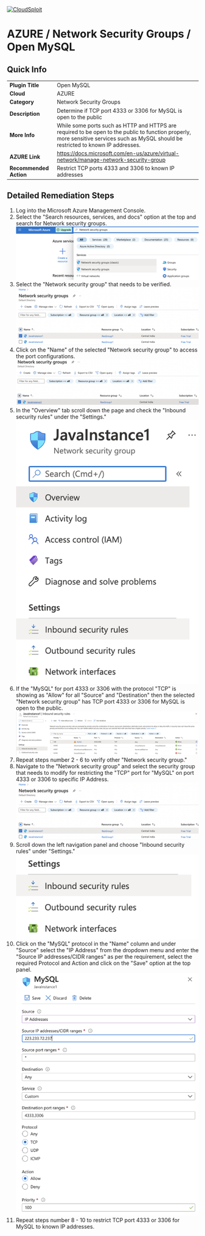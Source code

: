 [![CloudSploit](https://cloudsploit.com/img/logo-new-big-text-100.png "CloudSploit")](https://cloudsploit.com)

# AZURE / Network Security Groups / Open MySQL

## Quick Info

| | |
|-|-|
| **Plugin Title** | Open MySQL |
| **Cloud** | AZURE |
| **Category** | Network Security Groups |
| **Description** | Determine if TCP port 4333 or 3306 for MySQL is open to the public |
| **More Info** | While some ports such as HTTP and HTTPS are required to be open to the public to function properly, more sensitive services such as MySQL should be restricted to known IP addresses. |
| **AZURE Link** | https://docs.microsoft.com/en-us/azure/virtual-network/manage-network-security-group |
| **Recommended Action** | Restrict TCP ports 4333 and 3306 to known IP addresses |

## Detailed Remediation Steps


1. Log into the Microsoft Azure Management Console.
2. Select the "Search resources, services, and docs" option at the top and search for Network security groups. </br> <img src="/resources/azure/networksecuritygroups/open-mysql/step2.png"/>
3. Select the "Network security group" that needs to be verified. </br> <img src="/resources/azure/networksecuritygroups/open-mysql/step3.png"/>
4. Click on the "Name" of the selected "Network security group" to access the port configurations. </br> <img src="/resources/azure/networksecuritygroups/open-mysql/step4.png"/>
5. In the "Overview" tab scroll down the page and check the "Inbound security rules" under the "Settings." </br> <img src="/resources/azure/networksecuritygroups/open-mysql/step5.png"/>
6. If the "MySQL" for port 4333 or 3306 with the protocol "TCP" is showing as "Allow" for all "Source" and "Destination" then the selected  "Network security group" has TCP port 4333 or 3306  for MySQL is open to the public. </br> <img src="/resources/azure/networksecuritygroups/open-mysql/step6.png"/>
7. Repeat steps number 2 - 6 to verify other "Network security group." </br>
8. Navigate to the "Network security group" and select the security group that needs to modify for restricting the "TCP" port for "MySQL" on port 4333 or 3306 to specific IP Address.</br> <img src="/resources/azure/networksecuritygroups/open-mysql/step8.png"/>
9. Scroll down the left navigation panel and choose "Inbound security rules" under "Settings."</br> <img src="/resources/azure/networksecuritygroups/open-mysql/step9.png"/>
10. Click on the "MySQL" protocol in the "Name" column and under "Source" select the "IP Address" from the dropdown menu and enter the "Source IP addresses/CIDR ranges" as per the requirement, select the required Protocol and Action and click on the "Save" option at the top panel. </br> <img src="/resources/azure/networksecuritygroups/open-mysql/step10.png"/>
11. Repeat steps number 8 - 10 to restrict TCP port 4333 or 3306 for MySQL to known IP addresses.</br>
